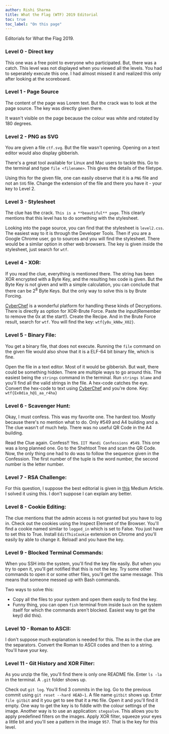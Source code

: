 ```yaml
---
author: Rishi Sharma
title: What the Flag (WTF) 2019 Editorial
toc: true
toc_label: "On this page"
---
```


Editorials for What the Flag 2019. 

### Level 0 - Direct key
This one was a free point to everyone who participated. But, there was a catch. This level was not displayed when you viewed all the levels. You had to seperately execute this one. I had almost missed it and realized this only after looking at the scoreboard.


### Level 1 - Page Source
The content of the page was Lorem text. But the crack was to look at the page source. The key was directly given there. 

It wasn't visible on the page because the colour was white and rotated by 180 degrees. 


### Level 2 - PNG as SVG
You are given a file ```ctf.svg```. But the file wasn't opening. Opening on a text editor would also display gibberish.

There's a great tool available for Linux and Mac users to tackle this. Go to the terminal and type ```file <filename>```. This gives the details of the filetype.

Using this for the given file, one can easily observe that it is a ```PNG``` file and not an ```SVG``` file. Change the extension of the file and there you have it - your key to Level 2.


### Level 3 - Stylesheet
The clue has the crack. ```This is a **beautiful** page```. This clearly mentions that this level has to do something with the stylesheet.

Looking into the page source, you can find that the stylesheet is ```level2.css```. The easiest way to it is through the Developer Tools. Then if you are a Google Chrome user, go to sources and you will find the stylesheet. There would be a similar option in other web browsers. The key is given inside the stylesheet, just search for ```wtf```.

### Level 4 - XOR:
If you read the clue, everything is mentioned there. The string has been XOR encrypted with a Byte Key, and the resulting hex code is given. But the Byte Key is not given and with a simple calculation, you can conclude that there can be 2<sup>8</sup> Byte Keys. But the only way to solve this is by Brute Forcing.

[CyberChef](https://gchq.github.io/CyberChef/) is a wonderful platform for handling these kinds of Decryptions. There is directly as option for XOR-Brute Force. Paste the input(Remember to remove the 0x at the start!). Create the Recipe. And in the Brute Force result, search for ```wtf```. You will find the key: `wtf{y0u_kN0w_X02}`.

### Level 5 - Binary File:
You get a binary file, that does not execute. Running the ```file``` command on the given file would also show that it is a ELF-64 bit binary file, which is fine.

Open the file in a text editor. Most of it would be gibberish. But wait, there could be something hidden. There are multiple ways to go around this. The easiest being the ```strings``` command in the terminal. Run ```strings blame``` and you'll find all the valid strings in the file. A hex-code catches the eye. Convert the hex-code to text using [CyberChef](https://gchq.github.io/CyberChef/) and you're done. Key: `wtf{Ex0dia_h@1_aa_r4ha}`


### Level 6 - Scavenger Hunt:
Okay, I must confess. This was my favorite one. The hardest too. Mostly because there's no mention what to do. Only #549 and A4 building and a. The clue wasn't of much help. There was no useful QR Code in the A4 building.

Read the Clue again. Confess!! Yes. ```IIT Mandi Confessions #549```. This one was a long planned one. Go to the Shehtoot Tree and scan the QR Code. Now, the only thing one had to do was to follow the sequence given in the Confession. The first number of the tuple is the word number, the second number is the letter number. 


### Level 7 - RSA Challenge:
For this question, I suppose the best editorial is given in [this](https://medium.com/@peterjson/applying-fermats-little-theorem-in-rsa-challenge-864b4c456185) Medium Article. I solved it using this. I don't suppose I can explain any better.


### Level 8 - Cookie Editing:
The clue mentions that the admin access is not granted but you have to log in. Check out the cookies using the Inspect Element of the Browser.
You'll find a cookie named similar to ```logged_in``` which is set to False. You just have to set this to True. Install ```EditThisCookie``` extension on Chrome and you'll easily by able to change it. Reload! and you have the key. 


### Level 9 - Blocked Terminal Commands:
When you SSH into the system, you'll find the key file easily. But when you try to open it, you'll get notified that this is not the key. Try some other commands to open it or some other files, you'll get the same message. This means that someone messed up with Bash commands.

Two ways to solve this:
- Copy all the files to your system and open them easily to find the key.
- Funny thing, you can open ```fish``` terminal from inside ```bash``` on the system itself for which the commands aren't blocked. Easiest way to get the key(I did this).

### Level 10 - Roman to ASCII:
I don't suppose much explanation is needed for this. The ```A```s in the clue are the separators. Convert the Roman to ASCII codes and then to a string. You'll have your key.

### Level 11 - Git History and XOR Filter:
As you unzip the file, you'll find there is only one README file. Enter ```ls -la``` in the terminal. A ```.git``` folder shows up. 

Check out ```git log```.  You'll find 3 commits in the log. Go to the previous commit using ```git reset --hard HEAD~1```. A file name ```gitbit``` shows up. Enter ```file gitbit``` and it you get to see that it a ```PNG``` file. Open it and you'll find it empty. One way to get the key is to fiddle with the colour settings of the image. Another way is to use an application: ```stegsolve```. This allows you to apply predefined filters on the images. Apply XOR filter, squeeze your eyes a little bit and you'll see a pattern in the image ```957```. That is the key for this level. 